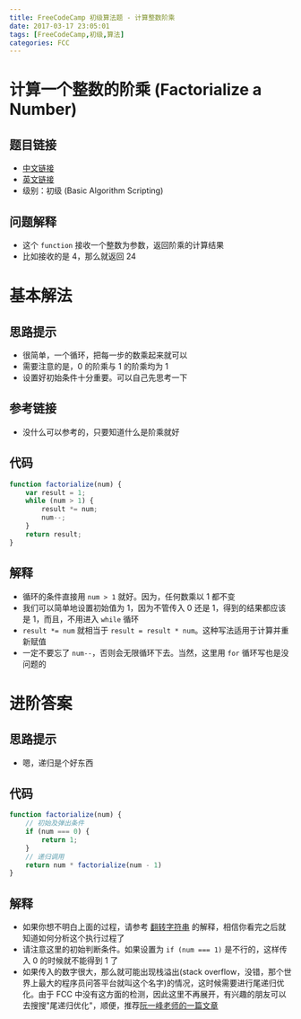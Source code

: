 ```yaml
---
title: FreeCodeCamp 初级算法题 - 计算整数阶乘
date: 2017-03-17 23:05:01
tags: [FreeCodeCamp,初级,算法]
categories: FCC
---
```

# 计算一个整数的阶乘 (Factorialize a Number)
## 题目链接
- [中文链接](https://www.freecodecamp.cn/challenges/factorialize-a-number)
- [英文链接](https://www.freecodecamp.com/challenges/factorialize-a-number)
- 级别：初级 (Basic Algorithm Scripting)

## 问题解释
- 这个 `function` 接收一个整数为参数，返回阶乘的计算结果
- 比如接收的是 4，那么就返回 24
<!-- more -->

# 基本解法
## 思路提示
- 很简单，一个循环，把每一步的数乘起来就可以
- 需要注意的是，0 的阶乘与 1 的阶乘均为 1
- 设置好初始条件十分重要。可以自己先思考一下

## 参考链接
- 没什么可以参考的，只要知道什么是阶乘就好

## 代码
```js
function factorialize(num) {
    var result = 1;
    while (num > 1) {
        result *= num;
        num--;
    }
    return result;
}
```

## 解释
- 循环的条件直接用 `num > 1` 就好。因为，任何数乘以 1 都不变
- 我们可以简单地设置初始值为 1，因为不管传入 0 还是 1，得到的结果都应该是 1，而且，不用进入 `while` 循环
- `result *= num` 就相当于 `result = result * num`。这种写法适用于计算并重新赋值
- 一定不要忘了 `num--`，否则会无限循环下去。当然，这里用 `for` 循环写也是没问题的

# 进阶答案
## 思路提示
- 嗯，递归是个好东西

## 代码
```js
function factorialize(num) {
    // 初始及弹出条件
    if (num === 0) {
        return 1;
    }
    // 递归调用
    return num * factorialize(num - 1)
}
```

## 解释
- 如果你想不明白上面的过程，请参考 [翻转字符串](http://singsing.io/blog/fcc/basic-reverse-a-string) 的解释，相信你看完之后就知道如何分析这个执行过程了
- 请注意这里的初始判断条件。如果设置为 `if (num === 1)` 是不行的，这样传入 0 的时候就不能得到 1 了
- 如果传入的数字很大，那么就可能出现栈溢出(stack overflow，没错，那个世界上最大的程序员问答平台就叫这个名字)的情况，这时候需要进行尾递归优化。由于 FCC 中没有这方面的检测，因此这里不再展开，有兴趣的朋友可以去搜搜"尾递归优化"，顺便，推荐[阮一峰老师的一篇文章](http://www.ruanyifeng.com/blog/2015/04/tail-call.html)
